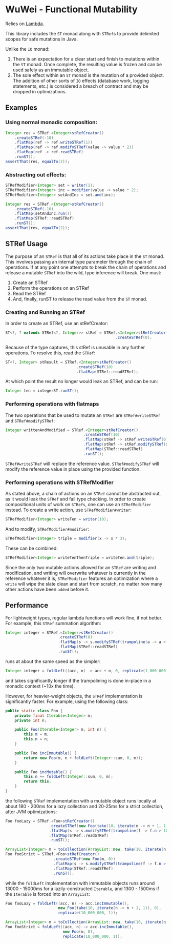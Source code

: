 # WuWei - Functional Mutability

Relies on [Lambda](https://github.com/palatable/lambda/).

This library includes the `ST` monad along with `STRef`s to provide delimited scopes for safe mutations in Java.

Unlike the `IO` monad:
1. There is an expectation for a clear start and finish to mutations within the `ST` monad. Once complete, the resulting
   value is frozen and can be used safely as an immutable object.
2. The sole effect within an `ST` monad is the mutation of a provided object. The addition of other sorts of `IO` effects (database work,
   logging statements, etc.) is considered a breach of contract and may be dropped in optimizations.

## Examples 

### Using normal monadic composition:

```Java
Integer res = STRef.<Integer>stRefCreator()
    .createSTRef(-10)
    .flatMap(ref -> ref.writeSTRef(1))
    .flatMap(ref -> ref.modifySTRef(value -> value * 2))
    .flatMap(ref -> ref.readSTRef)
    .runST();
assertThat(res, equalTo(2));
```

### Abstracting out effects:

```Java
STRefModifier<Integer> set = writer(1);
STRefModifier<Integer> inc = modifier(value -> value * 2);
STRefModifier<Integer> setAndInc = set.and(inc);

Integer res = STRef.<Integer>stRefCreator()
    .createSTRef(-10)
    .flatMap(setAndInc.run())
    .flatMap(STRef::readSTRef)
    .runST();
assertThat(res, equalTo(2));
```

## STRef Usage

The purpose of an `STRef` is that all of its actions take place in the `ST` monad. This involves passing an internal
type parameter through the chain of operations. If at any point one attempts to break the chain of operations and
release a mutable `STRef` into the wild, type inference will break. One must:
1. Create an STRef
2. Perform the operations on an STRef
3. Read the STRef
4. And, finally, runST to release the read value from the `ST` monad.

### Creating and Running an STRef

In order to create an STRef, use an stRefCreator:

```Java
ST<?, ? extends STRef<?, Integer>> stRef = STRef.<Integer>stRefCreator()
                                                .createSTRef(0);
```

Because of the type captures, this stRef is unusable in any further operations. To resolve this, read the `STRef`:

```Java
ST<?, Integer> stResult = STRef.<Integer>stRefCreator()
                               .createSTRef(10)
                               .flatMap(STRef::readSTRef);
```

At which point the result no longer would leak an STRef, and can be run:

```Java
Integer ten = integerST.runST();
```

### Performing operations with flatmaps

The two operations that be used to mutate an `STRef` are `STRef#writeSTRef` and `STRef#modifySTRef`:

```Java
Integer writtenAndModified = STRef.<Integer>stRefCreator()
                                  .createSTRef(10)
                                  .flatMap(stRef -> stRef.writeSTRef(0))
                                  .flatMap(stRef -> stRef.modifySTRef(x -> x + 1))
                                  .flatMap(STRef::readSTRef)
                                  .runST();
```

`STRef#writeSTRef` will replace the reference value. `STRef#modifySTRef` will modify the reference value in place using
the provided function.

### Performing operations with STRefModifier

As stated above, a chain of actions on an `STRef` cannot be abstracted out, as it would leak the `STRef` and fail type
checking. In order to create compositional units of work on `STRefs`, one can use an `STRefModifier` instead. To create
a write action, use `STRefModifier#writer`:

```Java
STRefModifier<Integer> writeTen = writer(10);
```

And to modify, `STRefModifier#modifier`:

```Java
STRefModifier<Integer> triple = modifier(x -> x * 3);
```

These can be combined:

```Java
STRefModifier<Integer> writeTenThenTriple = writeTen.and(triple);
```

Since the only two mutable actions allowed for an `STRef` are writing and modification, and writing will overwrite
whatever is currently in the reference whatever it is, `STRefModifier` features an optimization where a `write` will
wipe the slate clean and start from scratch, no matter how many other actions have been `added` before it.

## Performance

For lightweight types, regular lambda functions will work fine, if not better. For example, this `STRef` summation
algorithm:

```Java
Integer integer = STRef.<Integer>stRefCreator()
                       .createSTRef(0)
                       .flatMap(s -> s.modifySTRef(trampoline(a -> a > 1_000_000 ? terminate(a) : recurse(a + 1))))
                       .flatMap(STRef::readSTRef)
                       .runST();
```

runs at about the same speed as the simpler:

```Java
Integer integer = foldLeft((acc, n) -> acc + n, 0, replicate(1_000_000, 1));
```

and takes significantly longer if the trampolining is done in-place in a monadic context (~10x the time).

However, for heavier-weight objects, the `STRef` implementation is significantly faster. For example, using the
following class:

```Java
public static class Foo {
    private final Iterable<Integer> m;
    private int n;

    public Foo(Iterable<Integer> m, int n) {
        this.m = m;
        this.n = n;
    }

    public Foo incImmutable() {
        return new Foo(m, n + foldLeft(Integer::sum, 0, m));
    }

    public Foo incMutable() {
        this.n += foldLeft(Integer::sum, 0, m);
        return this;
    }
}
```

the following `STRef` implementation with a mutable object runs locally at about 180 - 200ms for a lazy collection and
20-25ms for a strict collection, after JVM optimizations:

```Java
Foo fooLazy = STRef.<Foo>stRefCreator()
                   .createSTRef(new Foo(take(10, iterate(n -> n + 1, 1)), 0))
                   .flatMap(s -> s.modifySTRef(trampoline(f -> f.n > 10_000_000 ? terminate(f) : recurse(f.incMutable()))))
                   .flatMap(STRef::readSTRef)
                   .runST();

ArrayList<Integer> m = toCollection(ArrayList::new, take(10, iterate(n -> n + 1, 1));
Foo fooStrict = STRef.<Foo>stRefCreator()
                     .createSTRef(new Foo(m, 0))
                     .flatMap(s -> s.modifySTRef(trampoline(f -> f.n > 10_000_000 ? terminate(f) : recurse(f.incMutable()))))
                     .flatMap(STRef::readSTRef)
                     .runST();
```

while the `foldLeft` implementation with immutable objects runs around 13000 - 15000ms for a lazily-constructed
  `Iterable`, and 1300 - 1500ms if the `Iterable` is forced into an `ArrayList`:

```Java
Foo fooLazy = foldLeft((acc, n) -> acc.incImmutable(), 
                       new Foo(take(10, iterate(n -> n + 1, 1)), 0),
                       replicate(10_000_000, 1));

ArrayList<Integer> m = toCollection(ArrayList::new, take(10, iterate(n -> n + 1, 1));
Foo fooStrict = foldLeft((acc, n) -> acc.incImmutable(), 
                         new Foo(m, 0),
                         replicate(10_000_000, 1));
```


